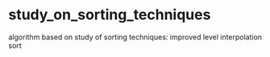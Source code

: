 # study_on_sorting_techniques
algorithm based on study of sorting techniques: improved level interpolation sort
